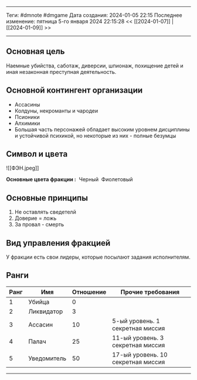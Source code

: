 ___
Теги: #dmnote #dmgame 
Дата создания: 2024-01-05 22:15 
Последнее изменение: пятница 5-го января 2024 22:15:28
<< [[2024-01-07]] | [[2024-01-09]] >> 
___
## Основная цель 

Наемные убийства, саботаж, диверсии, шпионаж, похищение детей и иная незаконная преступная деятельность.

## Основной контингент организации 

- Ассасины 
- Колдуны, некроманты и чародеи 
- Псионики 
- Алхимики 
- Большая часть персонажей обладает высоким уровнем дисциплины и устойчивой психикой, но некоторые из них - полные безумцы

## Символ и цвета

![[ФЭН.jpeg]]

**Основные цвета фракции :** 
Черный 
Фиолетовый


## Основные принципы

1. Не оставлять сведетелй 
2. Доверие = ложь
3. За провал - смерть

## Вид управления фракцией 

У фракции есть свои лидеры, которые посылают задания исполнителям.

## Ранги

| Ранг | Имя | Отношение | Прочие требования |
| ---- | ---- | ---- | ---- |
| 1 | Убийца | 0 |  |
| 2 | Ликвидатор | 3 |  |
| 3 | Ассасин | 10 | 5-ый уровень. 1 секретная миссия |
| 4 | Палач | 25 | 11-ый уровень. 3 секретная миссия |
| 5 | Уведомитель | 50 | 17-ый уровень. 10 секретная миссия |

---
